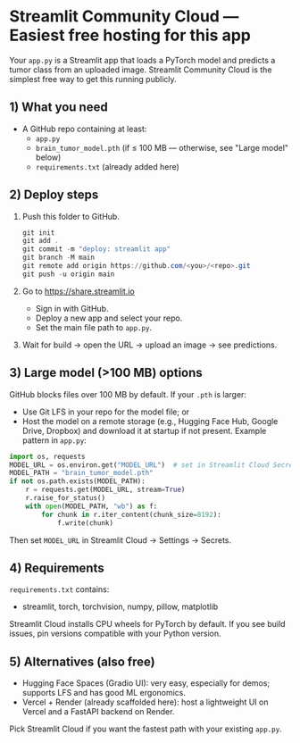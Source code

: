 # Streamlit Community Cloud — Easiest free hosting for this app

Your `app.py` is a Streamlit app that loads a PyTorch model and predicts a tumor class from an uploaded image. Streamlit Community Cloud is the simplest free way to get this running publicly.

## 1) What you need

- A GitHub repo containing at least:
  - `app.py`
  - `brain_tumor_model.pth` (if ≤ 100 MB — otherwise, see "Large model" below)
  - `requirements.txt` (already added here)

## 2) Deploy steps

1. Push this folder to GitHub.

   ```powershell
   git init
   git add .
   git commit -m "deploy: streamlit app"
   git branch -M main
   git remote add origin https://github.com/<you>/<repo>.git
   git push -u origin main
   ```

2. Go to https://share.streamlit.io
   - Sign in with GitHub.
   - Deploy a new app and select your repo.
   - Set the main file path to `app.py`.

3. Wait for build → open the URL → upload an image → see predictions.

## 3) Large model (>100 MB) options

GitHub blocks files over 100 MB by default. If your `.pth` is larger:

- Use Git LFS in your repo for the model file; or
- Host the model on a remote storage (e.g., Hugging Face Hub, Google Drive, Dropbox) and download it at startup if not present. Example pattern in `app.py`:

```python
import os, requests
MODEL_URL = os.environ.get("MODEL_URL")  # set in Streamlit Cloud Secrets
MODEL_PATH = "brain_tumor_model.pth"
if not os.path.exists(MODEL_PATH):
    r = requests.get(MODEL_URL, stream=True)
    r.raise_for_status()
    with open(MODEL_PATH, "wb") as f:
        for chunk in r.iter_content(chunk_size=8192):
            f.write(chunk)
```

Then set `MODEL_URL` in Streamlit Cloud → Settings → Secrets.

## 4) Requirements

`requirements.txt` contains:

- streamlit, torch, torchvision, numpy, pillow, matplotlib

Streamlit Cloud installs CPU wheels for PyTorch by default. If you see build issues, pin versions compatible with your Python version.

## 5) Alternatives (also free)

- Hugging Face Spaces (Gradio UI): very easy, especially for demos; supports LFS and has good ML ergonomics.
- Vercel + Render (already scaffolded here): host a lightweight UI on Vercel and a FastAPI backend on Render.

Pick Streamlit Cloud if you want the fastest path with your existing `app.py`.

